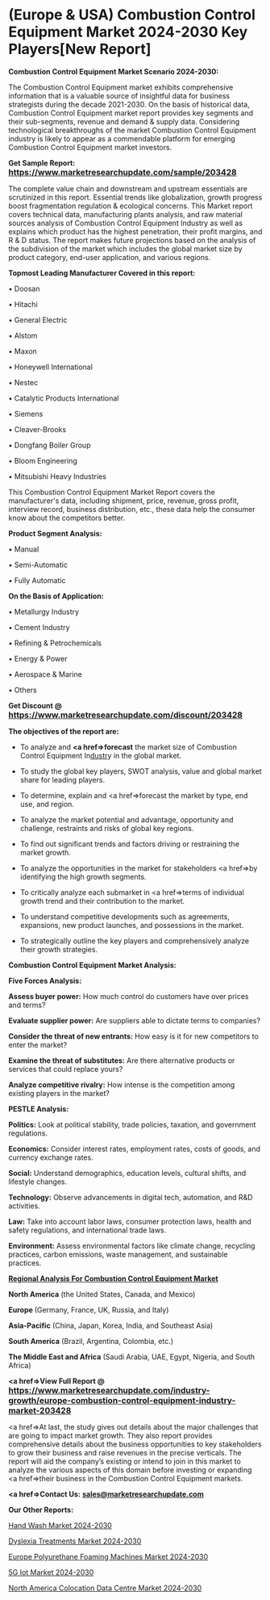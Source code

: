 # (Europe & USA) Combustion Control Equipment Market 2024-2030 Key Players[New Report]

<strong>Combustion Control Equipment Market Scenario 2024-2030:</strong>

The Combustion Control Equipment market exhibits comprehensive information that is a valuable source of insightful data for business strategists during the decade 2021-2030. On the basis of historical data, Combustion Control Equipment market report provides key segments and their sub-segments, revenue and demand &amp; supply data. Considering technological breakthroughs of the market Combustion Control Equipment industry is likely to appear as a commendable platform for emerging Combustion Control Equipment market investors.

<strong>Get Sample Report: <a href=https://www.marketresearchupdate.com/sample/203428><font size=3 color=#0000ff>https://www.marketresearchupdate.com/sample/203428</font></a></strong>

The complete value chain and downstream and upstream essentials are scrutinized in this report. Essential trends like globalization, growth progress boost fragmentation regulation &amp; ecological concerns. This Market report covers technical data, manufacturing plants analysis, and raw material sources analysis of Combustion Control Equipment Industry as well as explains which product has the highest penetration, their profit margins, and R & D status. The report makes future projections based on the analysis of the subdivision of the market which includes the global market size by product category, end-user application, and various regions.

<strong>Topmost Leading Manufacturer Covered in this report:</strong>

• Doosan

• Hitachi

• General Electric

• Alstom

• Maxon

• Honeywell International

• Nestec

• Catalytic Products International

• Siemens

• Cleaver-Brooks

• Dongfang Boiler Group

• Bloom Engineering

• Mitsubishi Heavy Industries

This Combustion Control Equipment Market Report covers the manufacturer's data, including shipment, price, revenue, gross profit, interview record, business distribution, etc., these data help the consumer know about the competitors better.

<strong>Product Segment Analysis: </strong>

• Manual

• Semi-Automatic

• Fully Automatic

<strong>On the Basis of Application:</strong>

• Metallurgy Industry

• Cement Industry

• Refining & Petrochemicals

• Energy & Power

• Aerospace & Marine

• Others

<strong>Get Discount @ <a href=https://www.marketresearchupdate.com/discount/203428><font size=3 color=#0000ff>https://www.marketresearchupdate.com/discount/203428</font></a></strong>

<strong><b>The objectives of the report are:</b></strong>

- To analyze and <strong><a href=><strong>forecast</strong></a></strong> the market size of Combustion Control Equipment In<a href=ASDF991299>dustr</a>y in the global market.

- To study the global key players, SWOT analysis, value and global market share for leading players.

- To determine, explain and <a href=>forecast</a> the market by type, end use, and region.

- To analyze the market potential and advantage, opportunity and challenge, restraints and risks of global key regions.

- To find out significant trends and factors driving or restraining the market growth.

- To analyze the opportunities in the market for stakeholders <a href=>by</a> identifying the high growth segments.

- To critically analyze each submarket in <a href=>terms</a> of individual growth trend and their contribution to the market.

- To understand competitive developments such as agreements, expansions, new product launches, and possessions in the market.

- To strategically outline the key players and comprehensively analyze their growth strategies.

<strong>Combustion Control Equipment Market Analysis:</strong>

<strong>Five Forces Analysis:</strong>

<strong>Assess buyer power:</strong> How much control do customers have over prices and terms?

<strong>Evaluate supplier power:</strong> Are suppliers able to dictate terms to companies?

<strong>Consider the threat of new entrants:</strong> How easy is it for new competitors to enter the market?

<strong>Examine the threat of substitutes:</strong> Are there alternative products or services that could replace yours?

<strong>Analyze competitive rivalry:</strong> How intense is the competition among existing players in the market?

<strong>PESTLE Analysis:</strong>

<strong>Politics:</strong> Look at political stability, trade policies, taxation, and government regulations.

<strong>Economics:</strong> Consider interest rates, employment rates, costs of goods, and currency exchange rates.

<strong>Social:</strong> Understand demographics, education levels, cultural shifts, and lifestyle changes.

<strong>Technology:</strong> Observe advancements in digital tech, automation, and R&D activities.

<strong>Law:</strong> Take into account labor laws, consumer protection laws, health and safety regulations, and international trade laws.

<strong>Environment:</strong> Assess environmental factors like climate change, recycling practices, carbon emissions, waste management, and sustainable practices.

<strong><u><b>Regional Analysis For Combustion Control Equipment Market</b></u></strong>

<strong><b>North America</b></strong> (the United States, Canada, and Mexico)

<strong><b>Europe </b></strong>(Germany, France, UK, Russia, and Italy)

<strong><b>Asia-Pacific</b></strong> (China, Japan, Korea, India, and Southeast Asia)

<strong><b>South America</b></strong> (Brazil, Argentina, Colombia, etc.)

<strong><b>The Middle East and Africa</b></strong> (Saudi Arabia, UAE, Egypt, Nigeria, and South Africa)

<strong><a href=>View Full Report</a> @ <a href=https://www.marketresearchupdate.com/industry-growth/europe-combustion-control-equipment-industry-market-203428><font size=3 color=#0000ff>https://www.marketresearchupdate.com/industry-growth/europe-combustion-control-equipment-industry-market-203428</font></a></strong>

<a href=>At last,</a> the study gives out details about the major challenges that are going to impact market growth. They also report provides comprehensive details about the business opportunities to key stakeholders to grow their business and raise revenues in the precise verticals. The report will aid the company’s existing or intend to join in this market to analyze the various aspects of this domain before investing or expanding <a href=>their</a> business in the Combustion Control Equipment markets.

<strong><a href=>Contact Us:</a></strong>
<strong>sales@marketresearchupdate.com</strong>

<strong>Our Other Reports:</strong>

<a href=https://www.linkedin.com/pulse/hand-wash-market-2023-top-key-players-types-applications>Hand Wash Market 2024-2030</a>

<a href=https://www.linkedin.com/pulse/dyslexia-treatments-market-size-trends-consumption>Dyslexia Treatments Market 2024-2030</a>

<a href=https://www.linkedin.com/pulse/europe-polyurethane-foaming-machines-market-2023>Europe Polyurethane Foaming Machines Market 2024-2030</a>

<a href=https://www.linkedin.com/pulse/5g-iot-market-statistics-2023-analysis-research-dagqf/>5G Iot Market 2024-2030</a>

<a href=https://www.linkedin.com/pulse/north-america-colocation-data-centre-market-growing-n9pkf/>North America Colocation Data Centre Market 2024-2030</a>

